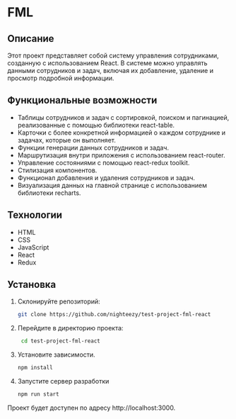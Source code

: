 # FML

## Описание

Этот проект представляет собой систему управления сотрудниками, созданную с использованием React. В системе можно управлять данными сотрудников и задач, включая их добавление, удаление и просмотр подробной информации.

## Функциональные возможности

- Таблицы сотрудников и задач с сортировкой, поиском и пагинацией, реализованные с помощью библиотеки react-table.
- Карточки с более конкретной информацией о каждом сотруднике и задачах, которые он выполняет.
- Функции генерации данных сотрудников и задач.
- Маршрутизация внутри приложения с использованием react-router.
- Управление состояниями с помощью react-redux toolkit.
- Стилизация компонентов.
- Функционал добавления и удаления сотрудников и задач.
- Визуализация данных на главной странице с использованием библиотеки recharts.

## Технологии

- HTML
- CSS
- JavaScript
- React
- Redux

## Установка

1. Склонируйте репозиторий:
   ```bash
   git clone https://github.com/nighteezy/test-project-fml-react

2. Перейдите в директорию проекта:
   ```bash
    cd test-project-fml-react

3. Установите зависимости.
   ```bash
   npm install
   
4. Запустите сервер разработки
   ```bash
   npm run start
Проект будет доступен по адресу http://localhost:3000.
